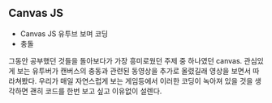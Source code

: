 ## Canvas JS
+ Canvas JS 유투브 보며 코딩
+ 충돌

그동안 공부했던 것들을 돌아보다가 가장 흥미로웠던 주제 중 하나였던 canvas.
관심있게 보는 유투버가 캔버스의 충동과 관련된 동영상을 추가로 올렸길래 영상을 보면서 따라쳐봤다.
우리가 매일 자연스럽게 보는 게임등에서 이러한 코딩이 녹아져 있을 것을 생각하면 괜히 코드를 한번 보고 싶고 이유없이 설렌다.
